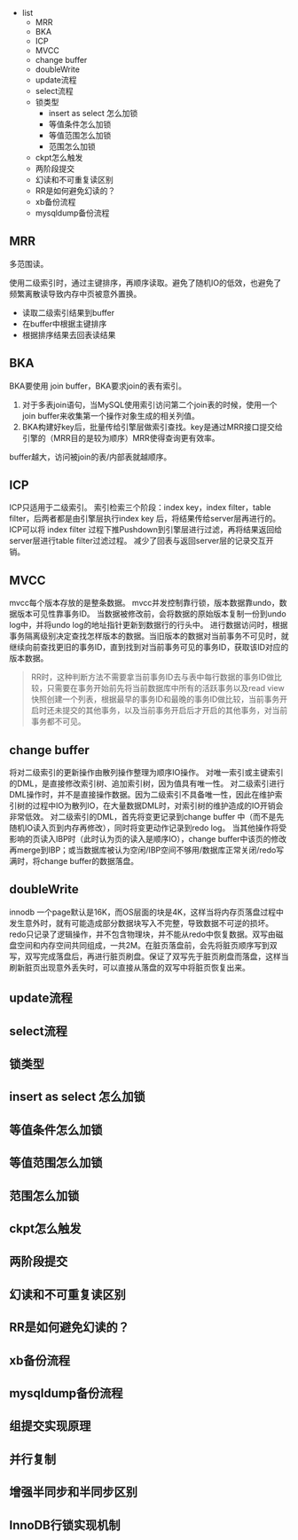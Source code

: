 - list
  - MRR
  - BKA
  - ICP
  - MVCC
  - change buffer
  - doubleWrite
  - update流程
  - select流程
  - 锁类型
    - insert as select 怎么加锁
    - 等值条件怎么加锁
    - 等值范围怎么加锁
    - 范围怎么加锁
  - ckpt怎么触发
  - 两阶段提交
  - 幻读和不可重复读区别
  - RR是如何避免幻读的？
  - xb备份流程
  - mysqldump备份流程



## MRR

多范围读。

使用二级索引时，通过主键排序，再顺序读取。避免了随机IO的低效，也避免了频繁离散读导致内存中页被意外置换。

- 读取二级索引结果到buffer
- 在buffer中根据主键排序
- 根据排序结果去回表读结果

## BKA

BKA要使用 join buffer，BKA要求join的表有索引。

1. 对于多表join语句，当MySQL使用索引访问第二个join表的时候，使用一个join buffer来收集第一个操作对象生成的相关列值。
2. BKA构建好key后，批量传给引擎层做索引查找。key是通过MRR接口提交给引擎的（MRR目的是较为顺序）MRR使得查询更有效率。

buffer越大，访问被join的表/内部表就越顺序。

## ICP
ICP只适用于二级索引。
索引检索三个阶段：index key，index filter，table filter，后两者都是由引擎层执行index key 后，将结果传给server层再进行的。
ICP可以将 index filter 过程下推Pushdown到引擎层进行过滤，再将结果返回给server层进行table filter过滤过程。
减少了回表与返回server层的记录交互开销。

## MVCC
mvcc每个版本存放的是整条数据。
mvcc并发控制靠行锁，版本数据靠undo，数据版本可见性靠事务ID。
当数据被修改前，会将数据的原始版本复制一份到undo log中，并将undo log的地址指针更新到数据行的行头中。
进行数据访问时，根据事务隔离级别决定查找怎样版本的数据。当旧版本的数据对当前事务不可见时，就继续向前查找更旧的事务ID，直到找到对当前事务可见的事务ID，获取该ID对应的版本数据。
> RR时，这种判断方法不需要拿当前事务ID去与表中每行数据的事务ID做比较，只需要在事务开始前先将当前数据库中所有的活跃事务以及read view快照创建一个列表，根据最早的事务ID和最晚的事务ID做比较，当前事务开启时还未提交的其他事务，以及当前事务开启后才开启的其他事务，对当前事务都不可见。


## change buffer
将对二级索引的更新操作由散列操作整理为顺序IO操作。
对唯一索引或主键索引的DML，是直接修改索引树、追加索引树，因为值具有唯一性。
对二级索引进行DML操作时，并不是直接操作数据。因为二级索引不具备唯一性，因此在维护索引树的过程中IO为散列IO，在大量数据DML时，对索引树的维护造成的IO开销会非常低效。
对二级索引的DML，首先将变更记录到change buffer 中（而不是先随机IO读入页到内存再修改），同时将变更动作记录到redo log。
当其他操作将受影响的页读入IBP时（此时认为页的读入是顺序IO），change buffer中该页的修改再merge到IBP；或当数据库被认为空闲/IBP空间不够用/数据库正常关闭/redo写满时，将change buffer的数据落盘。

## doubleWrite
innodb 一个page默认是16K，而OS层面的块是4K，这样当将内存页落盘过程中发生意外时，就有可能造成部分数据块写入不完整，导致数据不可逆的损坏。redo只记录了逻辑操作，并不包含物理块，并不能从redo中恢复数据。双写由磁盘空间和内存空间共同组成，一共2M。在脏页落盘前，会先将脏页顺序写到双写，双写完成落盘后，再进行脏页刷盘。保证了双写先于脏页刷盘而落盘，这样当刷新脏页出现意外丢失时，可以直接从落盘的双写中将脏页恢复出来。

## update流程

## select流程

## 锁类型

## insert as select 怎么加锁

## 等值条件怎么加锁

## 等值范围怎么加锁

## 范围怎么加锁

## ckpt怎么触发

## 两阶段提交

## 幻读和不可重复读区别

## RR是如何避免幻读的？

## xb备份流程

## mysqldump备份流程

## 组提交实现原理

## 并行复制

## 增强半同步和半同步区别

## InnoDB行锁实现机制
